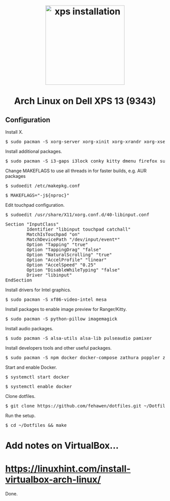 <h1 align="center">
	<a href="https://github.com/fehawen/arch-guide/blob/master/docs/INSTALL.md">
		<img alt="xps installation" src="https://user-images.githubusercontent.com/36552788/59856089-7df2d100-9376-11e9-906a-cc3f8a6d6001.png" width="250">
	</a>
	<br>
	<br>
	Arch Linux on Dell XPS 13 (9343)
	</h1>

## Configuration

Install X.

<pre>
$ sudo pacman -S xorg-server xorg-xinit xorg-xrandr xorg-xsetroot
</pre>

Install additional packages.

<pre>
$ sudo pacman -S i3-gaps i3lock conky kitty dmenu firefox surf gtop ranger git xf86-input-libinput pacman-contrib scrot newsboat zip unzip
</pre>

Change MAKEFLAGS to use all threads in for faster builds, e.g. AUR packages

<pre>
$ sudoedit /etc/makepkg.conf
</pre>

<pre>
$ MAKEFLAGS="-j${nproc}"
</pre>

Edit touchpad configuration.

<pre>
$ sudoedit /usr/share/X11/xorg.conf.d/40-libinput.conf
</pre>

<pre>
Section "InputClass"
        Identifier "libinput touchpad catchall"
        MatchIsTouchpad "on"
        MatchDevicePath "/dev/input/event*"
        Option "Tapping" "true"
        Option "TappingDrag" "false"
        Option "NaturalScrolling" "true"
        Option "AccelProfile" "linear"
        Option "AccelSpeed" "0.25"
        Option "DisableWhileTyping" "false"
        Driver "libinput"
EndSection
</pre>

Install drivers for Intel graphics.

<pre>
$ sudo pacman -S xf86-video-intel mesa
</pre>

Install packages to enable image preview for Ranger/Kitty.

<pre>
$ sudo pacman -S python-pillow imagemagick
</pre>

Install audio packages.

<pre>
$ sudo pacman -S alsa-utils alsa-lib pulseaudio pamixer
</pre>

Install developers tools and other useful packages.

<pre>
$ sudo pacman -S npm docker docker-compose zathura poppler zathura-pdf-poppler
</pre>

Start and enable Docker.

<pre>
$ systemctl start docker
</pre>

<pre>
$ systemctl enable docker
</pre>

Clone dotfiles.

<pre>
$ git clone https://github.com/fehawen/dotfiles.git ~/Dotfiles
</pre>

Run the setup.

<pre>
$ cd ~/Dotfiles && make
</pre>

# Add notes on VirtualBox...
# https://linuxhint.com/install-virtualbox-arch-linux/

Done.
